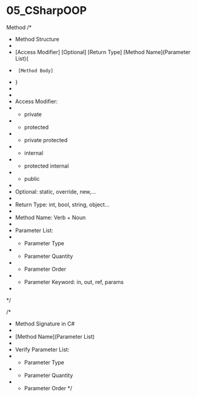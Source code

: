 # 05_CSharpOOP
Method
/*
 * Method Structure
 * 
 * [Access Modifier] [Optional] [Return Type] [Method Name](Parameter List){
 *      [Method Body]
 * }
 * 
 * 
 * Access Modifier: 
 * - private
 * - protected
 * - private protected
 * - internal
 * - protected internal
 * - public
 * 
 * Optional: static, override, new,...
 * 
 * Return Type: int, bool, string, object...
 * 
 * Method Name: Verb + Noun
 * 
 * Parameter List:
 * - Parameter Type
 * - Parameter Quantity
 * - Parameter Order
 * - Parameter Keyword: in, out, ref, params
 * 
 */

/*
 * Method Signature in C#
 * 
 * [Method Name](Parameter List)
 * 
 * Verify Parameter List:
 * - Parameter Type
 * - Parameter Quantity
 * - Parameter Order
 */
